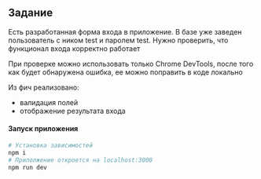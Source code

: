 ## Задание

Есть разработанная форма входа в приложение.
В базе уже заведен пользователь с ником test и паролем test.
Нужно проверить, что функционал входа корректно работает

При проверке можно использовать только Chrome DevTools,
после того как будет обнаружена ошибка, ее можно поправить в коде локально

Из фич реализовано:
- валидация полей
- отображение результата входа

#### Запуск приложения

```bash
# Установка зависимостей
npm i
# Прилолжение откроется на localhost:3000
npm run dev
```
